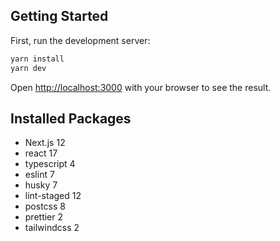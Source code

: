 ## Getting Started

First, run the development server:

```bash
yarn install
yarn dev
```

Open [http://localhost:3000](http://localhost:3000) with your browser to see the result.

## Installed Packages

- Next.js 12
- react 17
- typescript 4
- eslint 7
- husky 7
- lint-staged 12
- postcss 8
- prettier 2
- tailwindcss 2
